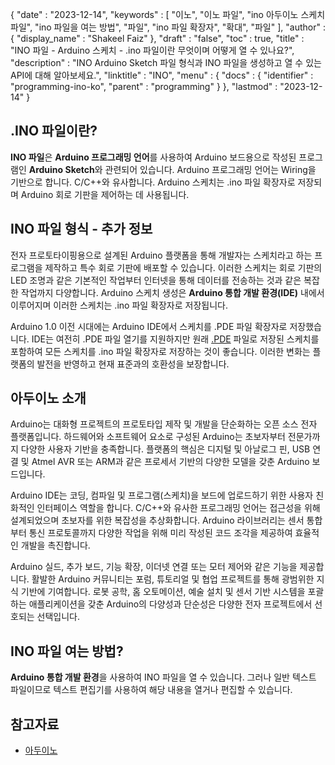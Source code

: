 {
   "date" : "2023-12-14",
   "keywords" : [
"이노",
"이노 파일",
"ino 아두이노 스케치 파일",
"ino 파일을 여는 방법",
"파일",
"ino 파일 확장자",
"확대",
"파일"
],
   "author" : {
      "display_name" : "Shakeel Faiz"
},
   "draft" : "false",
   "toc" : true,
   "title" : "INO 파일 - Arduino 스케치 - .ino 파일이란 무엇이며 어떻게 열 수 있나요?",
   "description" : "INO Arduino Sketch 파일 형식과 INO 파일을 생성하고 열 수 있는 API에 대해 알아보세요.",
   "linktitle" : "INO",
   "menu" : {
      "docs" : {
         "identifier" : "programming-ino-ko",
         "parent" : "programming"
}
},
   "lastmod" : "2023-12-14"
}

## .INO 파일이란?

**INO 파일**은 **Arduino 프로그래밍 언어**를 사용하여 Arduino 보드용으로 작성된 프로그램인 **Arduino Sketch**와 관련되어 있습니다. Arduino 프로그래밍 언어는 Wiring을 기반으로 합니다. C/C++와 유사합니다. Arduino 스케치는 .ino 파일 확장자로 저장되며 Arduino 회로 기판을 제어하는 데 사용됩니다.

## INO 파일 형식 - 추가 정보

전자 프로토타이핑용으로 설계된 Arduino 플랫폼을 통해 개발자는 스케치라고 하는 프로그램을 제작하고 특수 회로 기판에 배포할 수 있습니다. 이러한 스케치는 회로 기판의 LED 조명과 같은 기본적인 작업부터 인터넷을 통해 데이터를 전송하는 것과 같은 복잡한 작업까지 다양합니다. Arduino 스케치 생성은 **Arduino 통합 개발 환경(IDE)** 내에서 이루어지며 이러한 스케치는 .ino 파일 확장자로 저장됩니다.

Arduino 1.0 이전 시대에는 Arduino IDE에서 스케치를 .PDE 파일 확장자로 저장했습니다. IDE는 여전히 .PDE 파일 열기를 지원하지만 원래 [.PDE](/programming/pde/) 파일로 저장된 스케치를 포함하여 모든 스케치를 .ino 파일 확장자로 저장하는 것이 좋습니다. 이러한 변화는 플랫폼의 발전을 반영하고 현재 표준과의 호환성을 보장합니다.

## 아두이노 소개

Arduino는 대화형 프로젝트의 프로토타입 제작 및 개발을 단순화하는 오픈 소스 전자 플랫폼입니다. 하드웨어와 소프트웨어 요소로 구성된 Arduino는 초보자부터 전문가까지 다양한 사용자 기반을 충족합니다. 플랫폼의 핵심은 디지털 및 아날로그 핀, USB 연결 및 Atmel AVR 또는 ARM과 같은 프로세서 기반의 다양한 모델을 갖춘 Arduino 보드입니다.

Arduino IDE는 코딩, 컴파일 및 프로그램(스케치)을 보드에 업로드하기 위한 사용자 친화적인 인터페이스 역할을 합니다. C/C++와 유사한 프로그래밍 언어는 접근성을 위해 설계되었으며 초보자를 위한 복잡성을 추상화합니다. Arduino 라이브러리는 센서 통합부터 통신 프로토콜까지 다양한 작업을 위해 미리 작성된 코드 조각을 제공하여 효율적인 개발을 촉진합니다.

Arduino 실드, 추가 보드, 기능 확장, 이더넷 연결 또는 모터 제어와 같은 기능을 제공합니다. 활발한 Arduino 커뮤니티는 포럼, 튜토리얼 및 협업 프로젝트를 통해 광범위한 지식 기반에 기여합니다. 로봇 공학, 홈 오토메이션, 예술 설치 및 센서 기반 시스템을 포괄하는 애플리케이션을 갖춘 Arduino의 다양성과 단순성은 다양한 전자 프로젝트에서 선호되는 선택입니다.

## INO 파일 여는 방법?

**Arduino 통합 개발 환경**을 사용하여 INO 파일을 열 수 있습니다. 그러나 일반 텍스트 파일이므로 텍스트 편집기를 사용하여 해당 내용을 열거나 편집할 수 있습니다.

## 참고자료
* [아두이노](https://en.wikipedia.org/wiki/Arduino)


